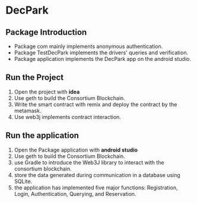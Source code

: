 # DecPark

## Package Introduction
- Package com mainly implements anonymous authentication.
- Package TestDecPark implements the drivers' queries and verification.
- Package application implements the DecPark app on the android studio.

## Run the Project
  1.  Open the project with **idea**
  2.  Use geth to build the Consortium Blockchain.
  3.  Write the smart contract with remix and deploy the contract by the metamask.
  4.  Use web3j implements contract interaction. 

## Run the application
  1.  Open the Package application with **android studio**
  2.  Use geth to build the Consortium Blockchain.
  3.  use Gradle to introduce the Web3J library to interact with the consortium blockchain.
  4.  store the data generated during communication in a database using SQLite.
  5.  the application has implemented five major functions: Registration, Login, Authentication, Querying, and Reservation.

  


